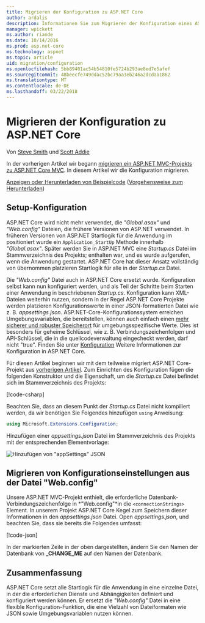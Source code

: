 ```yaml
---
title: Migrieren der Konfiguration zu ASP.NET Core
author: ardalis
description: Informationen Sie zum Migrieren der Konfiguration eines ASP.NET MVC-Projekts zu ASP.NET Core MVC-Projekt.
manager: wpickett
ms.author: riande
ms.date: 10/14/2016
ms.prod: asp.net-core
ms.technology: aspnet
ms.topic: article
uid: migration/configuration
ms.openlocfilehash: 5bb89401ac54b54810fe5724b293ae8ed7e5afef
ms.sourcegitcommit: 48beecfe749ddac52bc79aa3eb246a2dcdaa1862
ms.translationtype: MT
ms.contentlocale: de-DE
ms.lasthandoff: 03/22/2018
---
```

# <a name="migrate-configuration-to-aspnet-core"></a>Migrieren der Konfiguration zu ASP.NET Core

Von [Steve Smith](https://ardalis.com/) und [Scott Addie](https://scottaddie.com)

In der vorherigen Artikel wir begann [migrieren ein ASP.NET MVC-Projekts zu ASP.NET Core MVC](mvc.md). In diesem Artikel wir die Konfiguration migrieren.

[Anzeigen oder Herunterladen von Beispielcode](https://github.com/aspnet/Docs/tree/master/aspnetcore/migration/configuration/samples) ([Vorgehensweise zum Herunterladen](xref:tutorials/index#how-to-download-a-sample))

## <a name="setup-configuration"></a>Setup-Konfiguration

ASP.NET Core wird nicht mehr verwendet, die *"Global.asax"* und *"Web.config"* Dateien, die frühere Versionen von ASP.NET verwendet. In früheren Versionen von ASP.NET Startlogik für die Anwendung im positioniert wurde ein `Application_StartUp` Methode innerhalb *"Global.asax"*. Später werden Sie in ASP.NET MVC eine *Startup.cs* Datei im Stammverzeichnis des Projekts; enthalten war, und es wurde aufgerufen, wenn die Anwendung gestartet. ASP.NET Core hat dieser Ansatz vollständig von übernommen platzieren Startlogik für alle in der *Startup.cs* Datei.

Die *"Web.config"* Datei auch in ASP.NET Core ersetzt wurde. Konfiguration selbst kann nun konfiguriert werden, und als Teil der Schritte beim Starten einer Anwendung in beschriebenen *Startup.cs*. Konfiguration kann XML-Dateien weiterhin nutzen, sondern in der Regel ASP.NET Core Projekte werden platzieren Konfigurationswerte in einer JSON-formatierten Datei wie z. B. *appsettings.json*. ASP.NET-Core-Konfigurationssystem erreichen Umgebungsvariablen, die bereitstellen, können auch einfach einen [mehr sicherer und robuster Speicherort](xref:security/app-secrets) für umgebungsspezifische Werte. Dies ist besonders für geheime Schlüssel, wie z. B. Verbindungszeichenfolgen und API-Schlüssel, die in die quellcodeverwaltung eingecheckt werden, darf nicht "true". Finden Sie unter [Konfiguration](xref:fundamentals/configuration/index) Weitere Informationen zur Konfiguration in ASP.NET Core.

Für diesen Artikel beginnen wir mit dem teilweise migriert ASP.NET Core-Projekt aus [vorherigen Artikel](mvc.md). Zum Einrichten des Konfiguration fügen die folgenden Konstruktor und die Eigenschaft, um die *Startup.cs* Datei befindet sich im Stammverzeichnis des Projekts:

[!code-csharp[](configuration/samples/WebApp1/src/WebApp1/Startup.cs?range=11-21)]

Beachten Sie, dass an diesem Punkt der *Startup.cs* Datei nicht kompiliert werden, da wir benötigen Sie Folgendes hinzufügen `using` Anweisung:

```csharp
using Microsoft.Extensions.Configuration;
```

Hinzufügen einer *appsettings.json* Datei im Stammverzeichnis des Projekts mit der entsprechenden Elementvorlage:

![Hinzufügen von "appSettings" JSON](configuration/_static/add-appsettings-json.png)

## <a name="migrate-configuration-settings-from-webconfig"></a>Migrieren von Konfigurationseinstellungen aus der Datei "Web.config"

Unsere ASP.NET MVC-Projekt enthielt, die erforderliche Datenbank-Verbindungszeichenfolge in *"Web.config"*in die `<connectionStrings>` Element. In unserem Projekt ASP.NET Core Kegel zum Speichern dieser Informationen in den *appsettings.json* Datei. Open *appsettings.json*, und beachten Sie, dass sie bereits die Folgendes umfasst:

[!code-json[](../migration/configuration/samples/WebApp1/src/WebApp1/appsettings.json?highlight=4)]


In der markierten Zeile in der oben dargestellten, ändern Sie den Namen der Datenbank von **_CHANGE_ME** auf den Namen der Datenbank.

## <a name="summary"></a>Zusammenfassung

ASP.NET Core setzt alle Startlogik für die Anwendung in eine einzelne Datei, in der die erforderlichen Dienste und Abhängigkeiten definiert und konfiguriert werden können. Er ersetzt die *"Web.config"* Datei in eine flexible Konfiguration-Funktion, die eine Vielzahl von Dateiformaten wie JSON sowie Umgebungsvariablen nutzen können.
